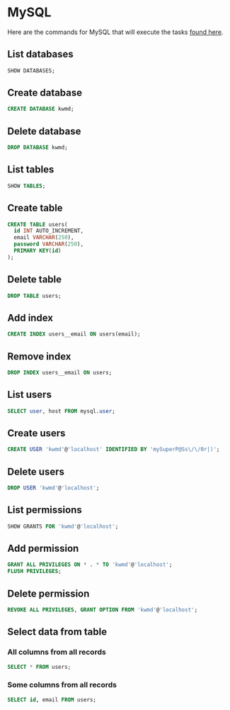 # MySQL

Here are the commands for MySQL that will execute the tasks [found here](/concepts/databases.md#database-commands).

## List databases

```sql
SHOW DATABASES;
```

## Create database

```sql
CREATE DATABASE kwmd;
```

## Delete database

```sql
DROP DATABASE kwmd;
```

## List tables

```sql
SHOW TABLES;
```

## Create table

```sql
CREATE TABLE users(
  id INT AUTO_INCREMENT,
  email VARCHAR(250),
  password VARCHAR(250),
  PRIMARY KEY(id)
);
```

## Delete table

```sql
DROP TABLE users;
```

## Add index

```sql
CREATE INDEX users__email ON users(email);
```

## Remove index

```sql
DROP INDEX users__email ON users;
```

## List users

```sql
SELECT user, host FROM mysql.user;
```

## Create users

```sql
CREATE USER 'kwmd'@'localhost' IDENTIFIED BY 'mySuperP@Ss\/\/0r|)';
```

## Delete users

```sql
DROP USER 'kwmd'@'localhost';
```

## List permissions

```sql
SHOW GRANTS FOR 'kwmd'@'localhost';
```

## Add permission

```sql
GRANT ALL PRIVILEGES ON * . * TO 'kwmd'@'localhost';
FLUSH PRIVILEGES;
```

## Delete permission

```sql
REVOKE ALL PRIVILEGES, GRANT OPTION FROM 'kwmd'@'localhost';
```

## Select data from table

### All columns from all records

```sql
SELECT * FROM users;
```

### Some columns from all records

```sql
SELECT id, email FROM users;
```
